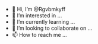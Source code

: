 - 👋 Hi, I’m @Rgvbmkyff
- 👀 I’m interested in ...
- 🌱 I’m currently learning ...
- 💞️ I’m looking to collaborate on ...
- 📫 How to reach me ...

<!---
Rgvbmkyff/Rgvbmkyff is a ✨ special ✨ repository because its `README.md` (this file) appears on your GitHub profile.
You can click the Preview link to take a look at your changes.
--->
